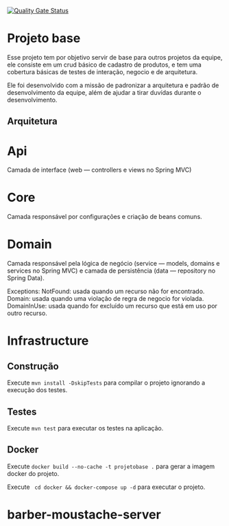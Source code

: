 [![Quality Gate Status](https://sonarcloud.io/api/project_badges/measure?project=jian-kowalski_project_pdi&metric=alert_status)](https://sonarcloud.io/summary/new_code?id=jian-kowalski_project_pdi)

# Projeto base


Esse projeto tem por objetivo servir de base para outros projetos da equipe, ele consiste em um crud básico de cadastro
de produtos, e tem uma cobertura básicas de testes de interação, negocio e de arquitetura.

Ele foi desenvolvido com a missão de padronizar a arquitetura e padrão de desenvolvimento da equipe, além de ajudar a
tirar duvídas durante o desenvolvimento.

## Arquitetura

# Api

Camada de interface (web — controllers e views no Spring MVC)

# Core

Camada responsável por configurações e criação de beans comuns.

# Domain

Camada responsável pela lógica de negócio (service — models, domains e services no Spring MVC) e camada de
persistência (data — repository no Spring Data).

Exceptions:
NotFound: usada quando um recurso não for encontrado.
Domain: usada quando uma violação de regra de negocio for violada.
DomainInUse: usada quando for excluído um recurso que está em uso por outro recurso.

# Infrastructure

## Construção

Execute `mvn install -DskipTests` para compilar o projeto ignorando a execução dos testes.

## Testes

Execute `mvn test` para executar os testes na aplicação.

## Docker

Execute `docker build --no-cache -t projetobase .` para gerar a imagem docker do projeto.

Execute ` cd docker && docker-compose up -d` para executar o projeto.
# barber-moustache-server
